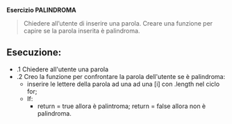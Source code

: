 **Esercizio PALINDROMA**
>Chiedere all’utente di inserire una parola.
Creare una funzione per capire se la parola inserita è palindroma.

## Esecuzione:
- .1 Chiedere all'utente una parola
- .2 Creo la funzione per confrontare la parola dell'utente se è palindroma:
    - inserire le lettere della parola ad una ad una [i] con .length nel ciclo for;
    - If:
        - return = true allora è palintroma;
        return = false allora non è palindroma.
    